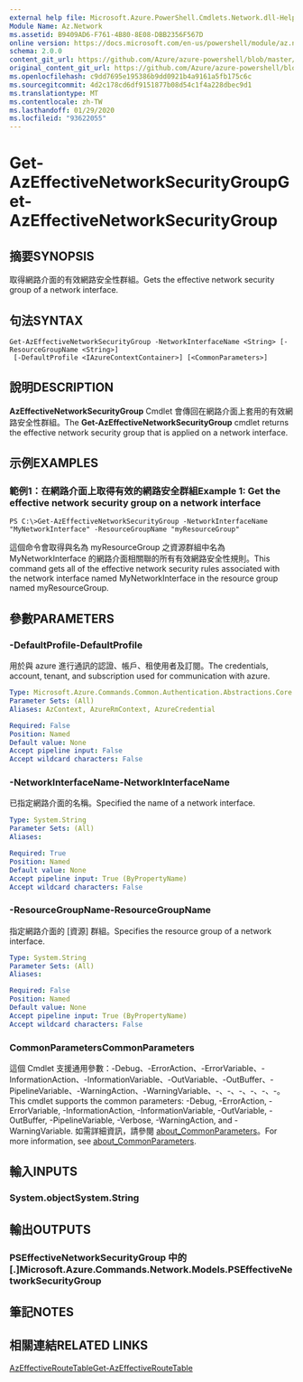 ```yaml
---
external help file: Microsoft.Azure.PowerShell.Cmdlets.Network.dll-Help.xml
Module Name: Az.Network
ms.assetid: B9409AD6-F761-4B80-8E08-DBB2356F567D
online version: https://docs.microsoft.com/en-us/powershell/module/az.network/get-azeffectivenetworksecuritygroup
schema: 2.0.0
content_git_url: https://github.com/Azure/azure-powershell/blob/master/src/Network/Network/help/Get-AzEffectiveNetworkSecurityGroup.md
original_content_git_url: https://github.com/Azure/azure-powershell/blob/master/src/Network/Network/help/Get-AzEffectiveNetworkSecurityGroup.md
ms.openlocfilehash: c9dd7695e195386b9dd0921b4a9161a5fb175c6c
ms.sourcegitcommit: 4d2c178cd6df9151877b08d54c1f4a228dbec9d1
ms.translationtype: MT
ms.contentlocale: zh-TW
ms.lasthandoff: 01/29/2020
ms.locfileid: "93622055"
---
```

# <span data-ttu-id="e40d5-101">Get-AzEffectiveNetworkSecurityGroup</span><span class="sxs-lookup"><span data-stu-id="e40d5-101">Get-AzEffectiveNetworkSecurityGroup</span></span>

## <span data-ttu-id="e40d5-102">摘要</span><span class="sxs-lookup"><span data-stu-id="e40d5-102">SYNOPSIS</span></span>
<span data-ttu-id="e40d5-103">取得網路介面的有效網路安全性群組。</span><span class="sxs-lookup"><span data-stu-id="e40d5-103">Gets the effective network security group of a network interface.</span></span>

## <span data-ttu-id="e40d5-104">句法</span><span class="sxs-lookup"><span data-stu-id="e40d5-104">SYNTAX</span></span>

```
Get-AzEffectiveNetworkSecurityGroup -NetworkInterfaceName <String> [-ResourceGroupName <String>]
 [-DefaultProfile <IAzureContextContainer>] [<CommonParameters>]
```

## <span data-ttu-id="e40d5-105">說明</span><span class="sxs-lookup"><span data-stu-id="e40d5-105">DESCRIPTION</span></span>
<span data-ttu-id="e40d5-106">**AzEffectiveNetworkSecurityGroup** Cmdlet 會傳回在網路介面上套用的有效網路安全性群組。</span><span class="sxs-lookup"><span data-stu-id="e40d5-106">The **Get-AzEffectiveNetworkSecurityGroup** cmdlet returns the effective network security group that is applied on a network interface.</span></span>

## <span data-ttu-id="e40d5-107">示例</span><span class="sxs-lookup"><span data-stu-id="e40d5-107">EXAMPLES</span></span>

### <span data-ttu-id="e40d5-108">範例1：在網路介面上取得有效的網路安全群組</span><span class="sxs-lookup"><span data-stu-id="e40d5-108">Example 1: Get the effective network security group on a network interface</span></span>
```
PS C:\>Get-AzEffectiveNetworkSecurityGroup -NetworkInterfaceName "MyNetworkInterface" -ResourceGroupName "myResourceGroup"
```

<span data-ttu-id="e40d5-109">這個命令會取得與名為 myResourceGroup 之資源群組中名為 MyNetworkInterface 的網路介面相關聯的所有有效網路安全性規則。</span><span class="sxs-lookup"><span data-stu-id="e40d5-109">This command gets all of the effective network security rules associated with the network interface named MyNetworkInterface in the resource group named myResourceGroup.</span></span>

## <span data-ttu-id="e40d5-110">參數</span><span class="sxs-lookup"><span data-stu-id="e40d5-110">PARAMETERS</span></span>

### <span data-ttu-id="e40d5-111">-DefaultProfile</span><span class="sxs-lookup"><span data-stu-id="e40d5-111">-DefaultProfile</span></span>
<span data-ttu-id="e40d5-112">用於與 azure 進行通訊的認證、帳戶、租使用者及訂閱。</span><span class="sxs-lookup"><span data-stu-id="e40d5-112">The credentials, account, tenant, and subscription used for communication with azure.</span></span>

```yaml
Type: Microsoft.Azure.Commands.Common.Authentication.Abstractions.Core.IAzureContextContainer
Parameter Sets: (All)
Aliases: AzContext, AzureRmContext, AzureCredential

Required: False
Position: Named
Default value: None
Accept pipeline input: False
Accept wildcard characters: False
```

### <span data-ttu-id="e40d5-113">-NetworkInterfaceName</span><span class="sxs-lookup"><span data-stu-id="e40d5-113">-NetworkInterfaceName</span></span>
<span data-ttu-id="e40d5-114">已指定網路介面的名稱。</span><span class="sxs-lookup"><span data-stu-id="e40d5-114">Specified the name of a network interface.</span></span>

```yaml
Type: System.String
Parameter Sets: (All)
Aliases:

Required: True
Position: Named
Default value: None
Accept pipeline input: True (ByPropertyName)
Accept wildcard characters: False
```

### <span data-ttu-id="e40d5-115">-ResourceGroupName</span><span class="sxs-lookup"><span data-stu-id="e40d5-115">-ResourceGroupName</span></span>
<span data-ttu-id="e40d5-116">指定網路介面的 [資源] 群組。</span><span class="sxs-lookup"><span data-stu-id="e40d5-116">Specifies the resource group of a network interface.</span></span>

```yaml
Type: System.String
Parameter Sets: (All)
Aliases:

Required: False
Position: Named
Default value: None
Accept pipeline input: True (ByPropertyName)
Accept wildcard characters: False
```

### <span data-ttu-id="e40d5-117">CommonParameters</span><span class="sxs-lookup"><span data-stu-id="e40d5-117">CommonParameters</span></span>
<span data-ttu-id="e40d5-118">這個 Cmdlet 支援通用參數：-Debug、-ErrorAction、-ErrorVariable、-InformationAction、-InformationVariable、-OutVariable、-OutBuffer、-PipelineVariable、-WarningAction、-WarningVariable、-、-、-、-、-、-。</span><span class="sxs-lookup"><span data-stu-id="e40d5-118">This cmdlet supports the common parameters: -Debug, -ErrorAction, -ErrorVariable, -InformationAction, -InformationVariable, -OutVariable, -OutBuffer, -PipelineVariable, -Verbose, -WarningAction, and -WarningVariable.</span></span> <span data-ttu-id="e40d5-119">如需詳細資訊，請參閱 [about_CommonParameters](https://go.microsoft.com/fwlink/?LinkID=113216)。</span><span class="sxs-lookup"><span data-stu-id="e40d5-119">For more information, see [about_CommonParameters](https://go.microsoft.com/fwlink/?LinkID=113216).</span></span>

## <span data-ttu-id="e40d5-120">輸入</span><span class="sxs-lookup"><span data-stu-id="e40d5-120">INPUTS</span></span>

### <span data-ttu-id="e40d5-121">System.object</span><span class="sxs-lookup"><span data-stu-id="e40d5-121">System.String</span></span>

## <span data-ttu-id="e40d5-122">輸出</span><span class="sxs-lookup"><span data-stu-id="e40d5-122">OUTPUTS</span></span>

### <span data-ttu-id="e40d5-123">PSEffectiveNetworkSecurityGroup 中的 [.]</span><span class="sxs-lookup"><span data-stu-id="e40d5-123">Microsoft.Azure.Commands.Network.Models.PSEffectiveNetworkSecurityGroup</span></span>

## <span data-ttu-id="e40d5-124">筆記</span><span class="sxs-lookup"><span data-stu-id="e40d5-124">NOTES</span></span>

## <span data-ttu-id="e40d5-125">相關連結</span><span class="sxs-lookup"><span data-stu-id="e40d5-125">RELATED LINKS</span></span>

[<span data-ttu-id="e40d5-126">AzEffectiveRouteTable</span><span class="sxs-lookup"><span data-stu-id="e40d5-126">Get-AzEffectiveRouteTable</span></span>](./Get-AzEffectiveRouteTable.md)


